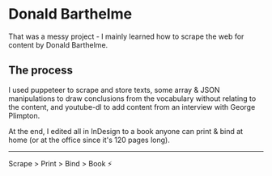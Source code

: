 # Donald Barthelme
That was a messy project -
I mainly learned how to scrape the web for content by Donald Barthelme.

## The process
I used puppeteer to scrape and store texts, some array & JSON manipulations to draw conclusions from the vocabulary without relating to the content, and youtube-dl to add content from an interview with George Plimpton.

At the end, I edited all in InDesign to a book anyone can print & bind at home (or at the office since it's 120 pages long).

_ _ _ _

Scrape > Print > Bind > Book ⚡️


